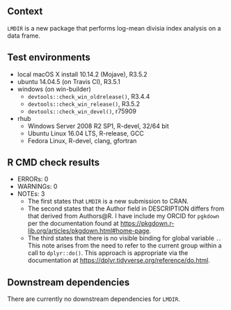 ## Context
`LMDIR` is a new package that performs log-mean divisia index analysis on a data frame.

## Test environments
* local macOS X install 10.14.2 (Mojave), R3.5.2
* ubuntu 14.04.5 (on Travis CI), R3.5.1
* windows (on win-builder)
    * `devtools::check_win_oldrelease()`, R3.4.4
    * `devtools::check_win_release()`, R3.5.2
    * `devtools::check_win_devel()`, r75909
* rhub
    * Windows Server 2008 R2 SP1, R-devel, 32/64 bit
    * Ubuntu Linux 16.04 LTS, R-release, GCC
    * Fedora Linux, R-devel, clang, gfortran

## R CMD check results
* ERRORs: 0
* WARNINGs: 0
* NOTEs: 3
    * The first states that `LMDIR` is a new submission to CRAN.
    * The second states that the Author field in DESCRIPTION
      differs from that derived from Authors@R.
      I have include my ORCID for `pgkdown` per the documentation found at
      <https://pkgdown.r-lib.org/articles/pkgdown.html#home-page>.
    * The third states that there is 
      no visible binding for global variable `.`.
      This note arises from the need to refer to the current group 
      within a call to `dplyr::do()`.
      This approach is appropriate via the documentation at
      <https://dplyr.tidyverse.org/reference/do.html>.

## Downstream dependencies
There are currently no downstream dependencies for `LMDIR`.